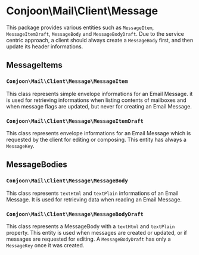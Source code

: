 # Conjoon\Mail\Client\Message

This package provides various entities such as `MessageItem`, `MessageItemDraft`, `MessageBody` and `MessageBodyDraft`.
Due to the service centric approach, a client should always create a `MessageBody` first, and then update its header 
informations. 

## MessageItems
### `Conjoon\Mail\Client\Message\MessageItem`
This class represents simple envelope informations for an Email Message.
it is used for retrieving informations when listing contents of mailboxes and when message flags are updated,
but never for creating an Email Message. 

### `Conjoon\Mail\Client\Message\MessageItemDraft`
This class represents envelope informations for an Email Message which is requested by the client
for editing or composing. This entity has always a `MessageKey`.

## MessageBodies
### `Conjoon\Mail\Client\Message\MessageBody`
This class represents `textHtml` and `textPlain` informations of an Email Message.
It is used for retrieving data when reading an Email Message.

### `Conjoon\Mail\Client\Message\MessageBodyDraft`
This class represents a MessageBody with a `textHtml` and `textPlain` property. 
This entity is used when messages are created or updated, or if messages are requested for editing.
A `MessageBodyDraft` has only a `MessageKey` once it was created.  